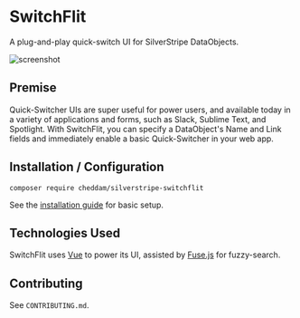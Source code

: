 # SwitchFlit

A plug-and-play quick-switch UI for SilverStripe DataObjects.

![screenshot](https://cloud.githubusercontent.com/assets/242621/19829330/e831df5a-9e39-11e6-9e6c-413f7b6d7ed4.png)

## Premise

Quick-Switcher UIs are super useful for power users, and available today in a variety of applications and forms, such as Slack, Sublime Text, and Spotlight. With SwitchFlit, you can specify a DataObject's Name and Link fields and immediately enable a basic Quick-Switcher in your web app.

## Installation / Configuration

`composer require cheddam/silverstripe-switchflit`

See the [installation guide](docs/en/installation.md) for basic setup.

## Technologies Used

SwitchFlit uses [Vue](https://vuejs.org) to power its UI, assisted by [Fuse.js](http://fusejs.io) for fuzzy-search.

## Contributing

See `CONTRIBUTING.md`.
